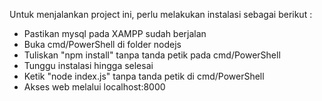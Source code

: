 Untuk menjalankan project ini, perlu melakukan instalasi sebagai berikut :
- Pastikan mysql pada XAMPP sudah berjalan
- Buka cmd/PowerShell di folder nodejs
- Tuliskan "npm install" tanpa tanda petik pada cmd/PowerShell
- Tunggu instalasi hingga selesai
- Ketik "node index.js" tanpa tanda petik di cmd/PowerShell
- Akses web melalui localhost:8000
